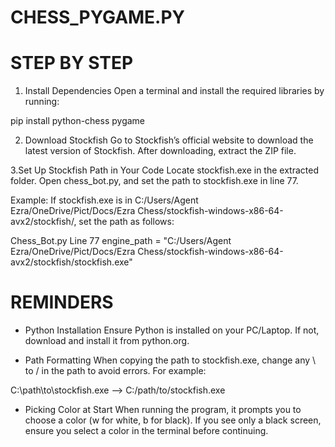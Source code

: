 # CHESS_PYGAME.PY

# STEP BY STEP

1. Install Dependencies
Open a terminal and install the required libraries by running:

pip install python-chess pygame

2. Download Stockfish
Go to Stockfish’s official website to download the latest version of Stockfish.
After downloading, extract the ZIP file.

3.Set Up Stockfish Path in Your Code
Locate stockfish.exe in the extracted folder.
Open chess_bot.py, and set the path to stockfish.exe in line 77.

Example: If stockfish.exe is in C:/Users/Agent Ezra/OneDrive/Pict/Docs/Ezra Chess/stockfish-windows-x86-64-avx2/stockfish/, set the path as follows:

Chess_Bot.py Line 77
engine_path = "C:/Users/Agent Ezra/OneDrive/Pict/Docs/Ezra Chess/stockfish-windows-x86-64-avx2/stockfish/stockfish.exe"


# REMINDERS

* Python Installation
Ensure Python is installed on your PC/Laptop. If not, download and install it from python.org.

* Path Formatting
When copying the path to stockfish.exe, change any \ to / in the path to avoid errors. For example:

C:\path\to\stockfish.exe    -->    C:/path/to/stockfish.exe

* Picking Color at Start
When running the program, it prompts you to choose a color (w for white, b for black). If you see only a black screen, ensure you select a color in the terminal before continuing.

